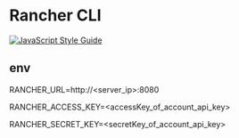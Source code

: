# Rancher CLI

[![JavaScript Style Guide](https://img.shields.io/badge/code_style-standard-brightgreen.svg)](https://standardjs.com)

## env

RANCHER_URL=http://<server_ip>:8080

RANCHER_ACCESS_KEY=<accessKey_of_account_api_key>

RANCHER_SECRET_KEY=<secretKey_of_account_api_key>
